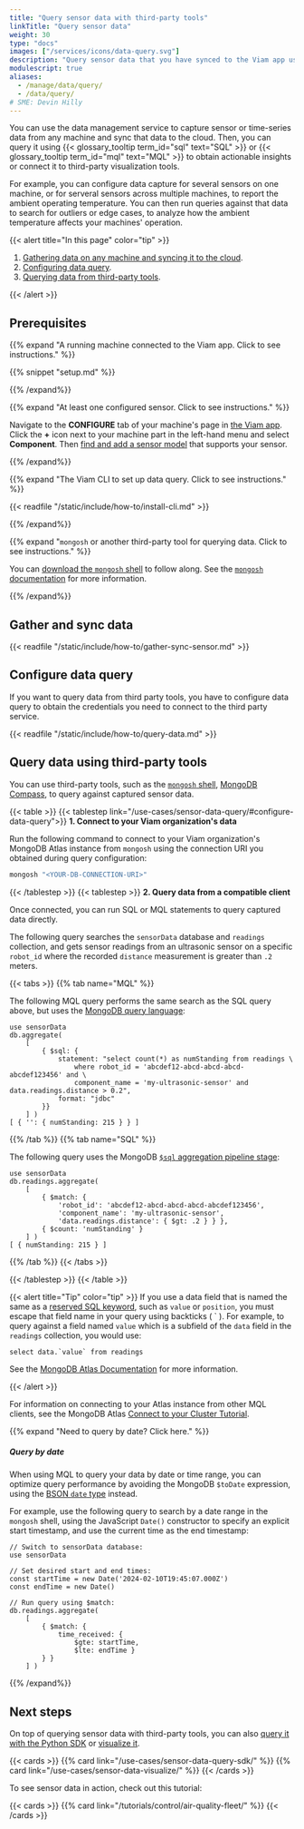 ```yaml
---
title: "Query sensor data with third-party tools"
linkTitle: "Query sensor data"
weight: 30
type: "docs"
images: ["/services/icons/data-query.svg"]
description: "Query sensor data that you have synced to the Viam app using the data management service with SQL or MQL."
modulescript: true
aliases:
  - /manage/data/query/
  - /data/query/
# SME: Devin Hilly
---
```


You can use the data management service to capture sensor or time-series data from any machine and sync that data to the cloud.
Then, you can query it using {{< glossary_tooltip term_id="sql" text="SQL" >}} or {{< glossary_tooltip term_id="mql" text="MQL" >}} to obtain actionable insights or connect it to third-party visualization tools.

For example, you can configure data capture for several sensors on one machine, or for serveral sensors across multiple machines, to report the ambient operating temperature.
You can then run queries against that data to search for outliers or edge cases, to analyze how the ambient temperature affects your machines' operation.

{{< alert title="In this page" color="tip" >}}

1. [Gathering data on any machine and syncing it to the cloud](#gather-and-sync-data).
1. [Configuring data query](#configure-data-query).
1. [Querying data from third-party tools](#query-data-using-third-party-tools).

{{< /alert >}}

## Prerequisites

{{% expand "A running machine connected to the Viam app. Click to see instructions." %}}

{{% snippet "setup.md" %}}

{{% /expand%}}

{{% expand "At least one configured sensor. Click to see instructions." %}}

Navigate to the **CONFIGURE** tab of your machine's page in [the Viam app](https://app.viam.com).
Click the **+** icon next to your machine part in the left-hand menu and select **Component**.
Then [find and add a sensor model](/components/sensor/) that supports your sensor.

{{% /expand%}}

{{% expand "The Viam CLI to set up data query. Click to see instructions." %}}

{{< readfile "/static/include/how-to/install-cli.md" >}}

{{% /expand%}}

{{% expand "`mongosh` or another third-party tool for querying data. Click to see instructions." %}}

You can [download the `mongosh` shell](https://www.mongodb.com/try/download/shell) to follow along.
See the [`mongosh` documentation](https://www.mongodb.com/docs/mongodb-shell/) for more information.

{{% /expand%}}

## Gather and sync data

{{< readfile "/static/include/how-to/gather-sync-sensor.md" >}}

## Configure data query

If you want to query data from third party tools, you have to configure data query to obtain the credentials you need to connect to the third party service.

{{< readfile "/static/include/how-to/query-data.md" >}}

## Query data using third-party tools

You can use third-party tools, such as the [`mongosh` shell](https://www.mongodb.com/docs/mongodb-shell/), [MongoDB Compass](https://www.mongodb.com/docs/compass/current/), to query against captured sensor data.

{{< table >}}
{{< tablestep link="/use-cases/sensor-data-query/#configure-data-query">}}
**1. Connect to your Viam organization's data**

Run the following command to connect to your Viam organization's MongoDB Atlas instance from `mongosh` using the connection URI you obtained during query configuration:

```sh {class="command-line" data-prompt=">"}
mongosh "<YOUR-DB-CONNECTION-URI>"
```

{{< /tablestep >}}
{{< tablestep >}}
**2. Query data from a compatible client**

Once connected, you can run SQL or MQL statements to query captured data directly.

The following query searches the `sensorData` database and `readings` collection, and gets sensor readings from an ultrasonic sensor on a specific `robot_id` where the recorded `distance` measurement is greater than `.2` meters.

{{< tabs >}}
{{% tab name="MQL" %}}

The following MQL query performs the same search as the SQL query above, but uses the [MongoDB query language](https://www.mongodb.com/docs/manual/tutorial/query-documents/):

```mongodb {class="command-line" data-prompt=">" data-output="11"}
use sensorData
db.aggregate(
    [
        { $sql: {
            statement: "select count(*) as numStanding from readings \
                where robot_id = 'abcdef12-abcd-abcd-abcd-abcdef123456' and \
                component_name = 'my-ultrasonic-sensor' and data.readings.distance > 0.2",
            format: "jdbc"
        }}
    ] )
[ { '': { numStanding: 215 } } ]
```

{{% /tab %}}
{{% tab name="SQL" %}}

The following query uses the MongoDB [`$sql` aggregation pipeline stage](https://www.mongodb.com/docs/atlas/data-federation/supported-unsupported/pipeline/sql/):

```mongodb {class="command-line" data-prompt=">" data-output="10"}
use sensorData
db.readings.aggregate(
    [
        { $match: {
            'robot_id': 'abcdef12-abcd-abcd-abcd-abcdef123456',
            'component_name': 'my-ultrasonic-sensor',
            'data.readings.distance': { $gt: .2 } } },
        { $count: 'numStanding' }
    ] )
[ { numStanding: 215 } ]
```

{{% /tab %}}
{{< /tabs >}}

{{< /tablestep >}}
{{< /table >}}

{{< alert title="Tip" color="tip" >}}
If you use a data field that is named the same as a [reserved SQL keyword](https://en.wikipedia.org/wiki/List_of_SQL_reserved_words), such as `value` or `position`, you must escape that field name in your query using backticks ( <file>\`</file> ).
For example, to query against a field named `value` which is a subfield of the `data` field in the `readings` collection, you would use:

```mongodb {class="command-line" data-prompt=">"}
select data.`value` from readings
```

See the [MongoDB Atlas Documentation](https://www.mongodb.com/docs/atlas/data-federation/query/sql/language-reference/#compatability-and-limitations) for more information.

{{< /alert >}}

For information on connecting to your Atlas instance from other MQL clients, see the MongoDB Atlas [Connect to your Cluster Tutorial](https://www.mongodb.com/docs/atlas/tutorial/connect-to-your-cluster/).

<!-- markdownlint-disable-file MD001 -->

{{% expand "Need to query by date? Click here." %}}

##### Query by date

When using MQL to query your data by date or time range, you can optimize query performance by avoiding the MongoDB `$toDate` expression, using the [BSON `date` type](https://www.mongodb.com/docs/manual/reference/bson-types/#date) instead.

For example, use the following query to search by a date range in the `mongosh` shell, using the JavaScript `Date()` constructor to specify an explicit start timestamp, and use the current time as the end timestamp:

```mongodb {class="command-line" data-prompt=">"}
// Switch to sensorData database:
use sensorData

// Set desired start and end times:
const startTime = new Date('2024-02-10T19:45:07.000Z')
const endTime = new Date()

// Run query using $match:
db.readings.aggregate(
    [
        { $match: {
            time_received: {
                $gte: startTime,
                $lte: endTime }
        } }
    ] )
```

{{% /expand%}}

## Next steps

On top of querying sensor data with third-party tools, you can also [query it with the Python SDK](/use-cases/sensor-data-query-sdk/) or [visualize it](/use-cases/sensor-data-visualize/).

{{< cards >}}
{{% card link="/use-cases/sensor-data-query-sdk/" %}}
{{% card link="/use-cases/sensor-data-visualize/" %}}
{{< /cards >}}

To see sensor data in action, check out this tutorial:

{{< cards >}}
{{% card link="/tutorials/control/air-quality-fleet/" %}}
{{< /cards >}}

